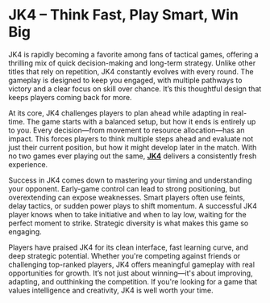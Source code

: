 # JK4 – Think Fast, Play Smart, Win Big

JK4 is rapidly becoming a favorite among fans of tactical games, offering a thrilling mix of quick decision-making and long-term strategy. Unlike other titles that rely on repetition, JK4 constantly evolves with every round. The gameplay is designed to keep you engaged, with multiple pathways to victory and a clear focus on skill over chance. It’s this thoughtful design that keeps players coming back for more.

At its core, JK4 challenges players to plan ahead while adapting in real-time. The game starts with a balanced setup, but how it ends is entirely up to you. Every decision—from movement to resource allocation—has an impact. This forces players to think multiple steps ahead and evaluate not just their current position, but how it might develop later in the match. With no two games ever playing out the same, **[JK4](https://jk4.co)** delivers a consistently fresh experience.

Success in JK4 comes down to mastering your timing and understanding your opponent. Early-game control can lead to strong positioning, but overextending can expose weaknesses. Smart players often use feints, delay tactics, or sudden power plays to shift momentum. A successful JK4 player knows when to take initiative and when to lay low, waiting for the perfect moment to strike. Strategic diversity is what makes this game so engaging.

Players have praised JK4 for its clean interface, fast learning curve, and deep strategic potential. Whether you're competing against friends or challenging top-ranked players, JK4 offers meaningful gameplay with real opportunities for growth. It’s not just about winning—it's about improving, adapting, and outthinking the competition. If you're looking for a game that values intelligence and creativity, JK4 is well worth your time.